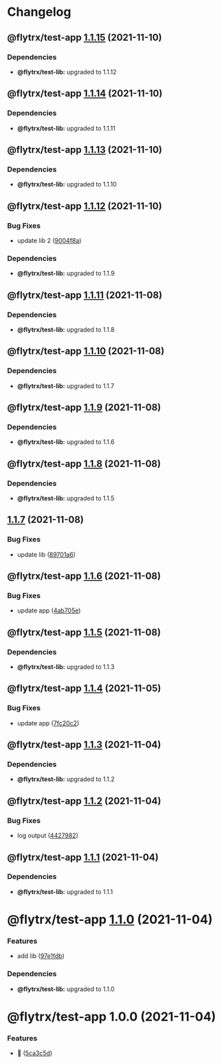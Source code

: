 # Changelog

## @flytrx/test-app [1.1.15](https://github.com/kettil/monorepo-test/compare/@flytrx/test-app@1.1.14...@flytrx/test-app@1.1.15) (2021-11-10)





### Dependencies

* **@flytrx/test-lib:** upgraded to 1.1.12

## @flytrx/test-app [1.1.14](https://github.com/kettil/monorepo-test/compare/@flytrx/test-app@1.1.13...@flytrx/test-app@1.1.14) (2021-11-10)





### Dependencies

* **@flytrx/test-lib:** upgraded to 1.1.11

## @flytrx/test-app [1.1.13](https://github.com/kettil/monorepo-test/compare/@flytrx/test-app@1.1.12...@flytrx/test-app@1.1.13) (2021-11-10)





### Dependencies

* **@flytrx/test-lib:** upgraded to 1.1.10

## @flytrx/test-app [1.1.12](https://github.com/kettil/monorepo-test/compare/@flytrx/test-app@1.1.11...@flytrx/test-app@1.1.12) (2021-11-10)


### Bug Fixes

* update lib 2 ([9004f8a](https://github.com/kettil/monorepo-test/commit/9004f8a95d8b1bccd819c619d113703c1e4d4a4f))





### Dependencies

* **@flytrx/test-lib:** upgraded to 1.1.9

## @flytrx/test-app [1.1.11](https://github.com/kettil/monorepo-test/compare/@flytrx/test-app@1.1.10...@flytrx/test-app@1.1.11) (2021-11-08)





### Dependencies

* **@flytrx/test-lib:** upgraded to 1.1.8

## @flytrx/test-app [1.1.10](https://github.com/kettil/monorepo-test/compare/@flytrx/test-app@1.1.9...@flytrx/test-app@1.1.10) (2021-11-08)





### Dependencies

* **@flytrx/test-lib:** upgraded to 1.1.7

## @flytrx/test-app [1.1.9](https://github.com/kettil/monorepo-test/compare/@flytrx/test-app@1.1.8...@flytrx/test-app@1.1.9) (2021-11-08)





### Dependencies

* **@flytrx/test-lib:** upgraded to 1.1.6

## @flytrx/test-app [1.1.8](https://github.com/kettil/monorepo-test/compare/@flytrx/test-app@1.1.7...@flytrx/test-app@1.1.8) (2021-11-08)





### Dependencies

* **@flytrx/test-lib:** upgraded to 1.1.5

## [1.1.7](https://github.com/kettil/monorepo-test/compare/@flytrx/test-app@1.1.6...@flytrx/test-app@1.1.7) (2021-11-08)


### Bug Fixes

* update lib ([89701a6](https://github.com/kettil/monorepo-test/commit/89701a6baaf7056142c15fb465a76f432957fdad))

## @flytrx/test-app [1.1.6](https://github.com/kettil/monorepo-test/compare/@flytrx/test-app@1.1.5...@flytrx/test-app@1.1.6) (2021-11-08)


### Bug Fixes

* update app ([4ab705e](https://github.com/kettil/monorepo-test/commit/4ab705e1f1665e89707dca0ab17a3aa2dcfe635a))

## @flytrx/test-app [1.1.5](https://github.com/kettil/monorepo-test/compare/@flytrx/test-app@1.1.4...@flytrx/test-app@1.1.5) (2021-11-08)





### Dependencies

* **@flytrx/test-lib:** upgraded to 1.1.3

## @flytrx/test-app [1.1.4](https://github.com/kettil/monorepo-test/compare/@flytrx/test-app@1.1.3...@flytrx/test-app@1.1.4) (2021-11-05)


### Bug Fixes

* update app ([7fc20c2](https://github.com/kettil/monorepo-test/commit/7fc20c2a5a841735cd46726afad24a7983bdc5d5))

## @flytrx/test-app [1.1.3](https://github.com/kettil/monorepo-test/compare/@flytrx/test-app@1.1.2...@flytrx/test-app@1.1.3) (2021-11-04)





### Dependencies

* **@flytrx/test-lib:** upgraded to 1.1.2

## @flytrx/test-app [1.1.2](https://github.com/kettil/monorepo-test/compare/@flytrx/test-app@1.1.1...@flytrx/test-app@1.1.2) (2021-11-04)


### Bug Fixes

* log output ([4427982](https://github.com/kettil/monorepo-test/commit/4427982ba9f2c3585502b29b71cbe1c8c0eafe7e))

## @flytrx/test-app [1.1.1](https://github.com/kettil/monorepo-test/compare/@flytrx/test-app@1.1.0...@flytrx/test-app@1.1.1) (2021-11-04)





### Dependencies

* **@flytrx/test-lib:** upgraded to 1.1.1

# @flytrx/test-app [1.1.0](https://github.com/kettil/monorepo-test/compare/@flytrx/test-app@1.0.0...@flytrx/test-app@1.1.0) (2021-11-04)


### Features

* add lib ([97e1fdb](https://github.com/kettil/monorepo-test/commit/97e1fdb13618e0f366a309cddfd6d66ecc40968f))





### Dependencies

* **@flytrx/test-lib:** upgraded to 1.1.0

# @flytrx/test-app 1.0.0 (2021-11-04)


### Features

* 🐣 ([5ca3c5d](https://github.com/kettil/monorepo-test/commit/5ca3c5d5db1825a154b4e0f4b5c280e256a9b4d1))
